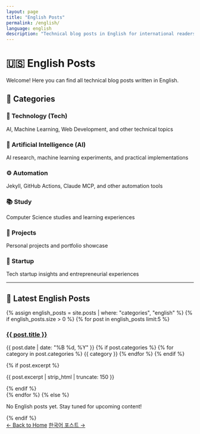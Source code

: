 ```yaml
---
layout: page
title: "English Posts"
permalink: /english/
language: english
description: "Technical blog posts in English for international readers"
---
```


# 🇺🇸 English Posts

Welcome! Here you can find all technical blog posts written in English.

## 📂 Categories

### 🔬 Technology (Tech)
AI, Machine Learning, Web Development, and other technical topics

### 🤖 Artificial Intelligence (AI)
AI research, machine learning experiments, and practical implementations

### ⚙️ Automation
Jekyll, GitHub Actions, Claude MCP, and other automation tools

### 📚 Study
Computer Science studies and learning experiences

### 🚀 Projects
Personal projects and portfolio showcase

### 💼 Startup
Tech startup insights and entrepreneurial experiences

---

## 📝 Latest English Posts

<div class="english-posts">
{% assign english_posts = site.posts | where: "categories", "english" %}
{% if english_posts.size > 0 %}
  {% for post in english_posts limit:5 %}
    <article class="post-preview">
      <h3><a href="{{ post.url | relative_url }}">{{ post.title }}</a></h3>
      <p class="post-meta">
        <time datetime="{{ post.date | date_to_xmlschema }}">{{ post.date | date: "%B %d, %Y" }}</time>
        {% if post.categories %}
          <span class="categories">
            {% for category in post.categories %}
              <span class="category">{{ category }}</span>
            {% endfor %}
          </span>
        {% endif %}
      </p>
      {% if post.excerpt %}
        <p class="excerpt">{{ post.excerpt | strip_html | truncate: 150 }}</p>
      {% endif %}
    </article>
  {% endfor %}
{% else %}
  <p>No English posts yet. Stay tuned for upcoming content!</p>
{% endif %}
</div>

<div class="navigation-links">
  <a href="{{ '/' | relative_url }}" class="btn">← Back to Home</a>
  <a href="{{ '/korean/' | relative_url }}" class="btn">한국어 포스트 →</a>
</div>
